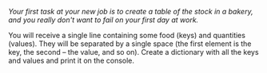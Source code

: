 *Your first task at your new job is to create a table of the stock in a bakery, and you really don't want to fail on your first day at work.*  

You will receive a single line containing some food (keys) and quantities (values). They will be separated by a single space (the first element is the key, the second – the value, and so on). Create a dictionary with all the keys and values and print it on the console.

